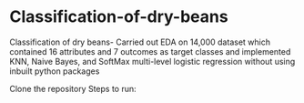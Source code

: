 # Classification-of-dry-beans
 Classification of dry beans- Carried out EDA on 14,000 dataset which contained 16 attributes and 7 outcomes as target classes and implemented KNN, Naive Bayes, and SoftMax multi-level logistic regression without using inbuilt python packages

Clone the repository
Steps to run:

